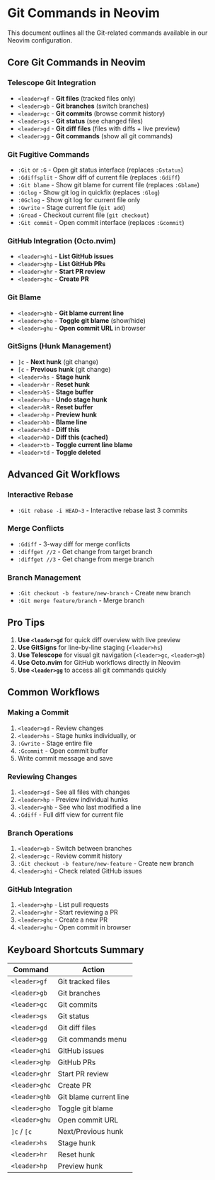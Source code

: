 # Git Commands in Neovim

This document outlines all the Git-related commands available in our Neovim configuration.

## **Core Git Commands in Neovim**

### **Telescope Git Integration**
- `<leader>gf` - **Git files** (tracked files only)
- `<leader>gb` - **Git branches** (switch branches)
- `<leader>gc` - **Git commits** (browse commit history)
- `<leader>gs` - **Git status** (see changed files)
- `<leader>gd` - **Git diff files** (files with diffs + live preview)
- `<leader>gg` - **Git commands** (show all git commands)

### **Git Fugitive Commands**
- `:Git` or `:G` - Open git status interface (replaces `:Gstatus`)
- `:Gdiffsplit` - Show diff of current file (replaces `:Gdiff`)
- `:Git blame` - Show git blame for current file (replaces `:Gblame`)
- `:Gclog` - Show git log in quickfix (replaces `:Glog`)
- `:0Gclog` - Show git log for current file only
- `:Gwrite` - Stage current file (`git add`)
- `:Gread` - Checkout current file (`git checkout`)
- `:Git commit` - Open commit interface (replaces `:Gcommit`)

### **GitHub Integration (Octo.nvim)**
- `<leader>ghi` - **List GitHub issues**
- `<leader>ghp` - **List GitHub PRs**
- `<leader>ghr` - **Start PR review**
- `<leader>ghc` - **Create PR**

### **Git Blame**
- `<leader>ghb` - **Git blame current line**
- `<leader>gho` - **Toggle git blame** (show/hide)
- `<leader>ghu` - **Open commit URL** in browser

### **GitSigns (Hunk Management)**
- `]c` - **Next hunk** (git change)
- `[c` - **Previous hunk** (git change)
- `<leader>hs` - **Stage hunk**
- `<leader>hr` - **Reset hunk**
- `<leader>hS` - **Stage buffer**
- `<leader>hu` - **Undo stage hunk**
- `<leader>hR` - **Reset buffer**
- `<leader>hp` - **Preview hunk**
- `<leader>hb` - **Blame line**
- `<leader>hd` - **Diff this**
- `<leader>hD` - **Diff this (cached)**
- `<leader>tb` - **Toggle current line blame**
- `<leader>td` - **Toggle deleted**

## **Advanced Git Workflows**

### **Interactive Rebase**
- `:Git rebase -i HEAD~3` - Interactive rebase last 3 commits

### **Merge Conflicts**
- `:Gdiff` - 3-way diff for merge conflicts
- `:diffget //2` - Get change from target branch
- `:diffget //3` - Get change from merge branch

### **Branch Management**
- `:Git checkout -b feature/new-branch` - Create new branch
- `:Git merge feature/branch` - Merge branch

## **Pro Tips**

1. **Use `<leader>gd`** for quick diff overview with live preview
2. **Use GitSigns** for line-by-line staging (`<leader>hs`)
3. **Use Telescope** for visual git navigation (`<leader>gc`, `<leader>gb`)
4. **Use Octo.nvim** for GitHub workflows directly in Neovim
5. **Use `<leader>gg`** to access all git commands quickly

## **Common Workflows**

### **Making a Commit**
1. `<leader>gd` - Review changes
2. `<leader>hs` - Stage hunks individually, or
3. `:Gwrite` - Stage entire file
4. `:Gcommit` - Open commit buffer
5. Write commit message and save

### **Reviewing Changes**
1. `<leader>gd` - See all files with changes
2. `<leader>hp` - Preview individual hunks
3. `<leader>ghb` - See who last modified a line
4. `:Gdiff` - Full diff view for current file

### **Branch Operations**
1. `<leader>gb` - Switch between branches
2. `<leader>gc` - Review commit history
3. `:Git checkout -b feature/new-feature` - Create new branch
4. `<leader>ghi` - Check related GitHub issues

### **GitHub Integration**
1. `<leader>ghp` - List pull requests
2. `<leader>ghr` - Start reviewing a PR
3. `<leader>ghc` - Create a new PR
4. `<leader>ghu` - Open commit in browser

## **Keyboard Shortcuts Summary**

| Command | Action |
|---------|--------|
| `<leader>gf` | Git tracked files |
| `<leader>gb` | Git branches |
| `<leader>gc` | Git commits |
| `<leader>gs` | Git status |
| `<leader>gd` | Git diff files |
| `<leader>gg` | Git commands menu |
| `<leader>ghi` | GitHub issues |
| `<leader>ghp` | GitHub PRs |
| `<leader>ghr` | Start PR review |
| `<leader>ghc` | Create PR |
| `<leader>ghb` | Git blame current line |
| `<leader>gho` | Toggle git blame |
| `<leader>ghu` | Open commit URL |
| `]c` / `[c` | Next/Previous hunk |
| `<leader>hs` | Stage hunk |
| `<leader>hr` | Reset hunk |
| `<leader>hp` | Preview hunk |